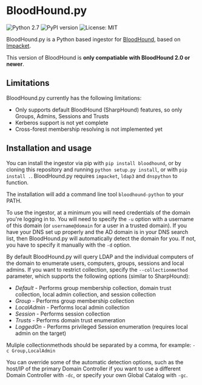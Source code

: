 # BloodHound.py
![Python 2.7](https://img.shields.io/badge/python-2.7.x-blue.svg)
![PyPI version](https://img.shields.io/pypi/v/bloodhound.svg)
![License: MIT](https://img.shields.io/pypi/l/bloodhound.svg)

BloodHound.py is a Python based ingestor for [BloodHound](https://github.com/BloodHoundAD/BloodHound), based on [Impacket](https://github.com/CoreSecurity/impacket/).

This version of BloodHound is **only compatiable with BloodHound 2.0 or newer**.

## Limitations
BloodHound.py currently has the following limitations:
- Only supports default BloodHound (SharpHound) features, so only Groups, Admins, Sessions and Trusts
- Kerberos support is not yet complete
- Cross-forest membership resolving is not implemented yet

## Installation and usage
You can install the ingestor via pip with `pip install bloodhound`, or by cloning this repository and running `python setup.py install`, or with `pip install .`.
BloodHound.py requires `impacket`, `ldap3` and `dnspython` to function.

The installation will add a command line tool `bloodhound-python` to your PATH.

To use the ingestor, at a minimum you will need credentials of the domain you're logging in to.
You will need to specify the `-u` option with a username of this domain (or `username@domain` for a user in a trusted domain). If you have your DNS set up properly and the AD domain is in your DNS search list, then BloodHound.py will automatically detect the domain for you. If not, you have to specify it manually with the `-d` option.

By default BloodHound.py will query LDAP and the individual computers of the domain to enumerate users, computers, groups, sessions and local admins. 
If you want to restrict collection, specify the `--collectionmethod` parameter, which supports the following options (similar to SharpHound):
- *Default* - Performs group membership collection, domain trust collection, local admin collection, and session collection
- *Group* - Performs group membership collection
- *LocalAdmin* - Performs local admin collection
- *Session* - Performs session collection
- *Trusts* - Performs domain trust enumeration
- *LoggedOn* - Performs privileged Session enumeration (requires local admin on the target)

Muliple collectionmethods should be separated by a comma, for example: `-c Group,LocalAdmin`

You can override some of the automatic detection options, such as the host/IP of the primary Domain Controller if you want to use a different Domain Controller with `-dc`, or specify your own Global Catalog with `-gc`.
